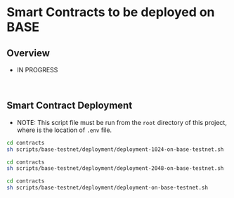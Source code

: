 # Smart Contracts to be deployed on BASE

## Overview
- IN PROGRESS

<br>

## Smart Contract Deployment

- NOTE: This script file must be run from the `root` directory of this project, where is the location of `.env` file.
```bash
cd contracts
sh scripts/base-testnet/deployment/deployment-1024-on-base-testnet.sh
```
```bash
cd contracts
sh scripts/base-testnet/deployment/deployment-2048-on-base-testnet.sh
```
```bash
cd contracts
sh scripts/base-testnet/deployment/deployment-on-base-testnet.sh
```